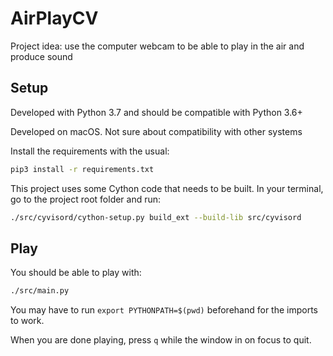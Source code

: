 # AirPlayCV

Project idea: use the computer webcam to be able to play in the air and produce sound

## Setup

Developed with Python 3.7 and should be compatible with Python 3.6+

Developed on macOS. Not sure about compatibility with other systems

Install the requirements with the usual:

```sh
pip3 install -r requirements.txt
```

This project uses some Cython code that needs to be built.
In your terminal, go to the project root folder and run:

```sh
./src/cyvisord/cython-setup.py build_ext --build-lib src/cyvisord
```

## Play

You should be able to play with:

```sh
./src/main.py
```

You may have to run `export PYTHONPATH=$(pwd)` beforehand for the imports to work.

When you are done playing, press `q` while the window in on focus to quit.
